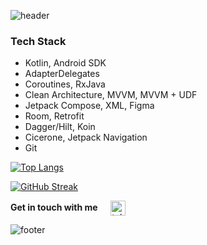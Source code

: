 ![header](https://capsule-render.vercel.app/api?type=waving&height=240&color=0:FFAA00,100:FFDD00&text=Hi%20there!&section=header&reversal=false&desc=I%27m%20Viktoriya.&fontAlignY=32&fontSize=48&fontColor=ffffff&descSize=28&descAlignY=52&descAlign=54&fontAlign=48)

### Tech Stack
- Kotlin, Android SDK
- AdapterDelegates
- Coroutines, RxJava
- Clean Architecture, MVVM, MVVM + UDF
- Jetpack Compose, XML, Figma
- Room, Retrofit
- Dagger/Hilt, Koin
- Cicerone, Jetpack Navigation
- Git

[![Top Langs](https://github-readme-stats.vercel.app/api/top-langs/?username=tprobius&&hide_border=false&include_all_commits=true&count_private=false&title_color=636363&border_color=D6D6D6&border_radius=4&bg_color=ffffff&card_width=856)](https://github.com/anuraghazra/github-readme-stats)

[![GitHub Streak](https://github-readme-streak-stats.herokuapp.com?user=tprobius&theme=icegray&border_radius=4&card_width=856&border=D6D6D6&stroke=D6D6D6&fire=FFDD00&ring=D6D6D6&currStreakNum=636363&sideNums=636363&dates=D6D6D6&sideLabels=636363&currStreakLabel=636363)](https://git.io/streak-stats)

<p align="left"> 
   <b>Get in touch with me   </b>
   <a href="https://t.me/tprobius" target="Telegram"> <img align="center" src='https://upload.wikimedia.org/wikipedia/commons/8/83/Telegram_2019_Logo.svg' alt='telegram' height='24'></a>
</p>

![footer](https://capsule-render.vercel.app/api?type=waving&height=120&color=0:FFAA00,100:FFDD00&section=footer&reversal=false)
